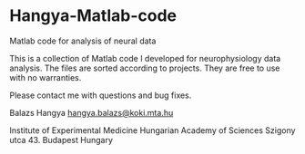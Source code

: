 # Hangya-Matlab-code
Matlab code for analysis of neural data

This is a collection of Matlab code I developed for neurophysiology data
analysis. The files are sorted according to projects. They are free to
use with no warranties.

Please contact me with questions and bug fixes.

Balazs Hangya
hangya.balazs@koki.mta.hu

Institute of Experimental Medicine
Hungarian Academy of Sciences
Szigony utca 43.
Budapest
Hungary
